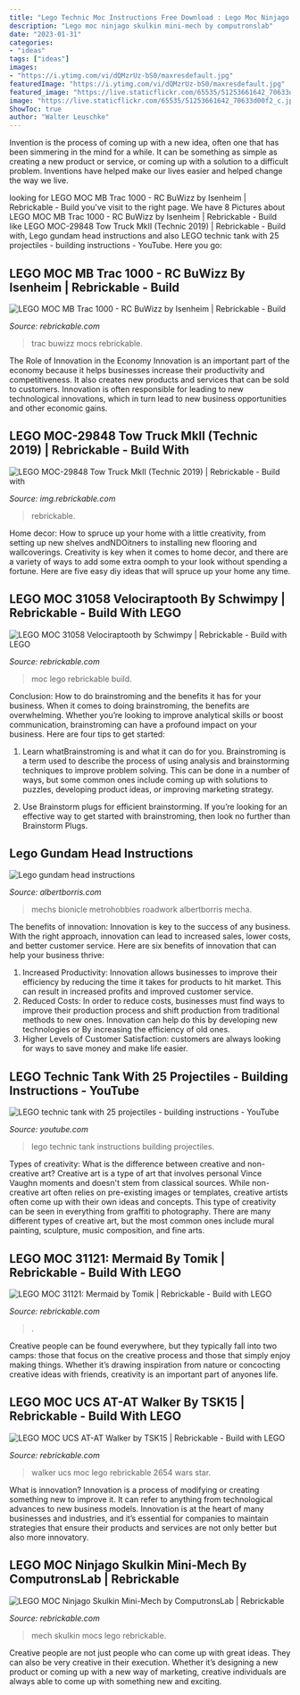```yaml
---
title: "Lego Technic Moc Instructions Free Download : Lego Moc Ninjago Skulkin Mini-mech By Computronslab"
description: "Lego moc ninjago skulkin mini-mech by computronslab"
date: "2023-01-31"
categories:
- "ideas"
tags: ["ideas"]
images:
- "https://i.ytimg.com/vi/dQMzrUz-bS0/maxresdefault.jpg"
featuredImage: "https://i.ytimg.com/vi/dQMzrUz-bS0/maxresdefault.jpg"
featured_image: "https://live.staticflickr.com/65535/51253661642_70633d00f2_c.jpg"
image: "https://live.staticflickr.com/65535/51253661642_70633d00f2_c.jpg"
ShowToc: true
author: "Walter Leuschke"
---
```



Invention is the process of coming up with a new idea, often one that has been simmering in the mind for a while. It can be something as simple as creating a new product or service, or coming up with a solution to a difficult problem. Inventions have helped make our lives easier and helped change the way we live.

	

		
looking for LEGO MOC MB Trac 1000 - RC BuWizz by Isenheim | Rebrickable - Build you've visit to the right page. We have 8 Pictures about LEGO MOC MB Trac 1000 - RC BuWizz by Isenheim | Rebrickable - Build like LEGO MOC-29848 Tow Truck MkII (Technic 2019) | Rebrickable - Build with, Lego gundam head instructions and also LEGO technic tank with 25 projectiles - building instructions - YouTube. Here you go:
		
    
## LEGO MOC MB Trac 1000 - RC BuWizz By Isenheim | Rebrickable - Build

<img loading=lazy src="https://cdn.rebrickable.com/media/thumbs/mocs/moc-57525.jpg/1000x800.jpg?1606348457.2501435" onerror="this.onerror=null;this.src='https://tse2.mm.bing.net/th?id=OIP.pFD1arH99kv6p9t2BhKjQwHaEK&amp;pid=15.1';" alt="LEGO MOC MB Trac 1000 - RC BuWizz by Isenheim | Rebrickable - Build">

_Source: rebrickable.com_

>trac buwizz mocs rebrickable. 

	

The Role of Innovation in the Economy
Innovation is an important part of the economy because it helps businesses increase their productivity and competitiveness. It also creates new products and services that can be sold to customers. Innovation is often responsible for leading to new technological innovations, which in turn lead to new business opportunities and other economic gains.

    
## LEGO MOC-29848 Tow Truck MkII (Technic 2019) | Rebrickable - Build With

<img loading=lazy src="https://img.rebrickable.com/media/users/photos/290400/40158_RYApvFK.jpg" onerror="this.onerror=null;this.src='https://tse4.mm.bing.net/th?id=OIP.IacqXijOT63hUkBUiUq5TgHaFj&amp;pid=15.1';" alt="LEGO MOC-29848 Tow Truck MkII (Technic 2019) | Rebrickable - Build with">

_Source: img.rebrickable.com_

>rebrickable. 

	

Home decor: How to spruce up your home with a little creativity, from setting up new shelves andNDOitners to installing new flooring and wallcoverings.
Creativity is key when it comes to home decor, and there are a variety of ways to add some extra oomph to your look without spending a fortune. Here are five easy diy ideas that will spruce up your home any time.

    
## LEGO MOC 31058 Velociraptooth By Schwimpy | Rebrickable - Build With LEGO

<img loading=lazy src="https://cdn.rebrickable.com/media/thumbs/mocs/moc-37396.jpg/1000x800.jpg?1617899054.3143497" onerror="this.onerror=null;this.src='https://tse1.mm.bing.net/th?id=OIP.hh47yz8z05UBqsPBK2JYewHaEK&amp;pid=15.1';" alt="LEGO MOC 31058 Velociraptooth by Schwimpy | Rebrickable - Build with LEGO">

_Source: rebrickable.com_

>moc lego rebrickable build. 

	

Conclusion: How to do brainstroming and the benefits it has for your business.
When it comes to doing brainstroming, the benefits are overwhelming. Whether you’re looking to improve analytical skills or boost communication, brainstroming can have a profound impact on your business. Here are four tips to get started:
1. Learn whatBrainstroming is and what it can do for you. Brainstroming is a term used to describe the process of using analysis and brainstorming techniques to improve problem solving. This can be done in a number of ways, but some common ones include coming up with solutions to puzzles, developing product ideas, or improving marketing strategy.

2. Use Brainstorm plugs for efficient brainstorming. If you’re looking for an effective way to get started with brainstroming, then look no further than Brainstorm Plugs.

    
## Lego Gundam Head Instructions

<img loading=lazy src="https://albertborris.com/pictures/lego-gundam-head-instructions.jpg" onerror="this.onerror=null;this.src='https://tse2.mm.bing.net/th?id=OIP.fZXoMLP0JXtxAymSVjnZLQHaLI&amp;pid=15.1';" alt="Lego gundam head instructions">

_Source: albertborris.com_

>mechs bionicle metrohobbies roadwork albertborris mecha. 

	

The benefits of innovation:
Innovation is key to the success of any business. With the right approach, innovation can lead to increased sales, lower costs, and better customer service. Here are six benefits of innovation that can help your business thrive: 
1. Increased Productivity: Innovation allows businesses to improve their efficiency by reducing the time it takes for products to hit market. This can result in increased profits and improved customer service. 
2. Reduced Costs: In order to reduce costs, businesses must find ways to improve their production process and shift production from traditional methods to new ones. Innovation can help do this by developing new technologies or By increasing the efficiency of old ones. 
3. Higher Levels of Customer Satisfaction: customers are always looking for ways to save money and make life easier.

    
## LEGO Technic Tank With 25 Projectiles - Building Instructions - YouTube

<img loading=lazy src="https://i.ytimg.com/vi/dQMzrUz-bS0/maxresdefault.jpg" onerror="this.onerror=null;this.src='https://tse2.mm.bing.net/th?id=OIP.TP6FaTE6X61a_xh-bj98MAHaEK&amp;pid=15.1';" alt="LEGO technic tank with 25 projectiles - building instructions - YouTube">

_Source: youtube.com_

>lego technic tank instructions building projectiles. 

	

Types of creativity: What is the difference between creative and non-creative art?
Creative art is a type of art that involves personal Vince Vaughn moments and doesn't stem from classical sources. While non-creative art often relies on pre-existing images or templates, creative artists often come up with their own ideas and concepts. This type of creativity can be seen in everything from graffiti to photography. There are many different types of creative art, but the most common ones include mural painting, sculpture, music composition, and fine arts.

    
## LEGO MOC 31121: Mermaid By Tomik | Rebrickable - Build With LEGO

<img loading=lazy src="https://live.staticflickr.com/65535/51253661642_70633d00f2_c.jpg" onerror="this.onerror=null;this.src='https://tse4.mm.bing.net/th?id=OIP.NWvZfnqvmP5mrhXwoKyHUgHaJ4&amp;pid=15.1';" alt="LEGO MOC 31121: Mermaid by Tomik | Rebrickable - Build with LEGO">

_Source: rebrickable.com_

>. 

	

Creative people can be found everywhere, but they typically fall into two camps: those that focus on the creative process and those that simply enjoy making things. Whether it’s drawing inspiration from nature or concocting creative ideas with friends, creativity is an important part of anyones life.

    
## LEGO MOC UCS AT-AT Walker By TSK15 | Rebrickable - Build With LEGO

<img loading=lazy src="https://cdn.rebrickable.com/media/thumbs/mocs/moc-2654.jpg/1000x800.jpg?1611163756.2783391" onerror="this.onerror=null;this.src='https://tse3.mm.bing.net/th?id=OIP.SuNCYKUbb6Sy6cIDLBblwQHaFj&amp;pid=15.1';" alt="LEGO MOC UCS AT-AT Walker by TSK15 | Rebrickable - Build with LEGO">

_Source: rebrickable.com_

>walker ucs moc lego rebrickable 2654 wars star. 

	

What is innovation?
Innovation is a process of modifying or creating something new to improve it. It can refer to anything from technological advances to new business models. Innovation is at the heart of many businesses and industries, and it’s essential for companies to maintain strategies that ensure their products and services are not only better but also more innovatory.

    
## LEGO MOC Ninjago Skulkin Mini-Mech By ComputronsLab | Rebrickable

<img loading=lazy src="https://cdn.rebrickable.com/media/thumbs/mocs/moc-56337.jpg/1000x800.jpg?1604801793.5904706" onerror="this.onerror=null;this.src='https://tse3.mm.bing.net/th?id=OIP.K69FdAyLWvq6UyqN0YMAMgHaHa&amp;pid=15.1';" alt="LEGO MOC Ninjago Skulkin Mini-Mech by ComputronsLab | Rebrickable">

_Source: rebrickable.com_

>mech skulkin mocs lego rebrickable. 

	

Creative people are not just people who can come up with great ideas. They can also be very creative in their execution. Whether it’s designing a new product or coming up with a new way of marketing, creative individuals are always able to come up with something new and exciting.

